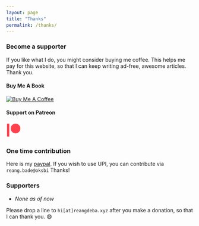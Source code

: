 ```yaml
---
layout: page
title: "Thanks"
permalink: /thanks/
---
```

### Become a supporter

If you like what I do, you might consider buying me coffee. This helps me pay for this website, so that I can keep writing ad-free, awesome articles. Thank you.

#### Buy Me A Book
<a href="https://www.buymeacoffee.com/reangdeba" target="_blank"><img src="https://www.buymeacoffee.com/assets/img/custom_images/orange_img.png" alt="Buy Me A Coffee" style="height: 41px !important; width: 174px !important; "></a>

#### Support on Patreon
<a href="https://www.patreon.com/bePatron?u=22573741" target="_blank"><img src="/assets/images/patreon_logo.png" alt="Patreon" style="width: 40px !important; "></a>

### One time contribution

Here is my [paypal](https://paypal.me/reangdeba?locale.x=en_GB). If you wish to use UPI, you can contribute via `reang.bade@oksbi` Thanks!


### Supporters

* *None as of now*

Please drop a line to `hi[at]reangdeba.xyz` after you make a donation, so that I can thank you. :smile: